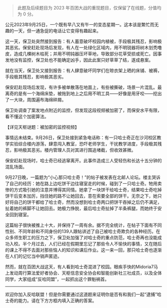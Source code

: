 > 此题及后续题目为 2023 年百团大战的重现题目，仅保留了在线题，分值均为 0 分。

公元2023年9月25日，一个既有早八又有午一的变态星期一。这本该是繁忙而无趣的一天，但一通急促的电话让它变得有趣起来。

这一天，保卫处突然接到报告：有人蓄意破坏校园内植被，手段极其残忍，影响极其恶劣。保安赶赴现场后发现，有人在一处绿化区域内，用不明锐器将树木划秃噜皮，造成几棵树木枯死；并用不明钝器压坏草地，导致部分花草受损或死亡。因事发地没有监控，保卫处也不能确定凶手，因此此案只好草草了结，遂成悬案。

就在当天，保卫处又接到报告：有人肆意破坏同学们在晾衣架上晒的床铺、被褥，手段极其残忍，影响极其恶劣。

保安赶赴现场后发现，有许多被单散落在地面上，有些被撕破，场景一片混乱。最离奇的是有一个海绵床垫，被拖到地上之后用不明工具——好像是用牙咬——挖出了一大块，周围遍布海绵碎屑。

保卫处调查了案发地点附近的监控，但发现这段视频被加密了，而保安水平有限，看不懂这个加密算法。

【详见天枢谜题：被加密的监控视频】

事情远未结束。9月26日，保卫处接到紧急电话称：有一只哈士奇正在沙河校区教学实验综合楼内游荡，肆意闯入教室，恐吓老师学生，干扰教学进度，手段极其残忍，影响极其恶劣。楼内管理人员对其进行围追堵截，但收效甚微。

保安赶赴现场时，哈士奇已经逃窜离开。此事件造成三人受轻伤和长达十五分钟的混乱场面。

9月27日晚，一篇题为“小心那只哈士奇！”的帖子被发表在北邮人论坛。楼主哭诉了自己的经历：她在路上边吃饼干边往寝室走的时候，碰到了一只哈士奇。牠用卖惨的方式吸引她的注意并博得其同情。她拿了一块饼干给哈士奇，结果哈士奇吃掉饼干后变本加厉，挡住她的路不让她回去，意在索要全部的饼干。无奈之下，她只好将自己的饼干都给了哈士奇，然而没想到哈士奇两口把饼干吞掉之后仍不满足，扯着她的裤脚不让她回去。她极力挣脱，最后哈士奇扯掉了半条裤腿，而她终于安全回到寝室。

这篇帖子很快被推上十大，并保持了一周有余。据不完全统计，在帖子下面有不同性别、不同年龄和不同身份的139人跟帖讲述了自己被哈士奇欺负的各种经历。在众多师生职工的压力之下，保卫处加强了对哈士奇的重点防范，哈士奇再也没能成功入校。半个月过去，人们已经在假期里忘记了那些令人不愉快的事情，又在随后的课上不得不去面对那些恼人的知识和课后作业。这一来一回，那只哈士奇也逐渐在人们的记忆当中销声匿迹。

然而，就在百团大战这天，有人看到哈士奇混进了校园。眼疾手快的Midoria7马上发动周行算法爱好者协会、天枢信息安全协会和智能创新社三社成员，以及全体同学，大家组成“反哈同盟”，一起抓出这个罪魁祸首。

---

欢迎你加入反哈联盟！但是你需要通过这道题来证明你是否有和我们一起“逮捕”哈士奇的能力。请在下方方框内填入正确的答案。
